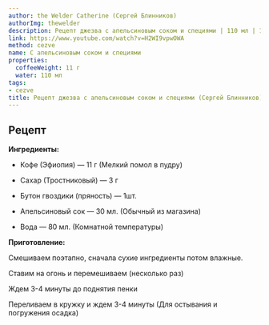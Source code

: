 ```yaml
---
author: the Welder Catherine (Сергей Блинников)
authorImg: thewelder
description: Рецепт джезва с апельсиновым соком и специями | 110 мл | 11 г
link: https://www.youtube.com/watch?v=H2WI9vpwOWA
method: cezve
name: C апельсиновым соком и специями
properties:
  coffeeWeight: 11 г
  water: 110 мл
tags:
- cezve
title: Рецепт джезва с апельсиновым соком и специями (Сергей Блинников)
---
```


## Рецепт


__Ингредиенты:__

- Кофе (Эфиопия) — 11 г (Мелкий помол в пудру)

- Сахар (Тростниковый) — 3 г

- Бутон гвоздики (пряность) — 1шт.

- Апельсиновый сок — 30 мл. (Обычный из магазина)

- Вода — 80 мл. (Комнатной температуры)

__Приготовление:__

Смешиваем поэтапно, сначала сухие ингредиенты потом влажные.

Ставим на огонь и перемешиваем (несколько раз)

Ждем 3-4 минуты до поднятия пенки

Переливаем в кружку и ждем 3-4 минуты (Для остывания и погружения осадка)

<br/>
